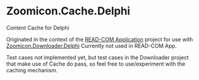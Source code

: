 # Zoomicon.Cache.Delphi
Content Cache for Delphi

Originated in the context of the [READ-COM Application](https://github.com/Zoomicon/READCOM_App) project for use with [Zoomicon.Downloader.Delphi](https://github.com/Zoomicon/Zoomicon.Downloader.Delphi)
Currently not used in READ-COM App.

Test cases not implemented yet, but test cases in the Downloader project that make use of Cache do pass, so feel free to use/experiment with the caching mechanism.
